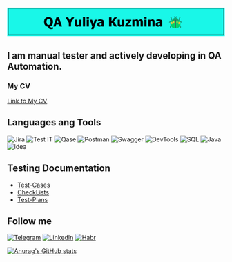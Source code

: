 

[![Header](https://github.com/YuliyaKuzmina/YuliyaKuzmina/blob/main/assets/name3.png)](https://github.com/YuliyaKuzmina)

## I am manual tester and actively developing in QA Automation.   
### My CV  
[Link to My CV](https://drive.google.com/file/d/1Xcyx5fpTcRZn6GpkOggh-P7C12wM_Sia/view?usp=sharing)

## Languages ang Tools  
![Jira](https://img.shields.io/badge/-Jira-434CD9?style=for-the-badge&logo=jira) 
![Test IT](https://img.shields.io/badge/-TestIT-469BE0?style=for-the-badge&logo=TestIT) 
![Qase](https://img.shields.io/badge/-Qase-3F67D4?style=for-the-badge&logo=Qase) 
![Postman](https://img.shields.io/badge/-Postman-0D0D0D?style=for-the-badge&logo=Postman) 
![Swagger](https://img.shields.io/badge/-Swagger-0D0D0D?style=for-the-badge&logo=Swagger) 
![DevTools](https://img.shields.io/badge/-DevTools-090909?style=for-the-badge&logo=googlechrome&logoColor=2674f2)
![SQL](https://img.shields.io/badge/-MySQL-E6E6E6?style=for-the-badge&logo=MySQL) 
![Java](https://img.shields.io/badge/-Java-B8281C?style=for-the-badge&logo=Java)
![Idea](https://img.shields.io/badge/-IntellijIdea-090909?style=for-the-badge&logo=Intellijidea) 

## Testing Documentation  
- [Test-Cases](https://github.com/YuliyaKuzmina/Test-Cases)  
- [CheckLists](https://github.com/YuliyaKuzmina/CheckLists)  
- [Test-Plans](https://github.com/YuliyaKuzmina/Test-Plan)


## Follow me   
[![Telegram](https://img.shields.io/badge/-Telegram-090909?style=for-the-badge&logo=Telegram)](https://t.me/jojikkuzz) 
[![LinkedIn](https://img.shields.io/badge/-Linkedin-090909?style=for-the-badge&logo=Linkedin)](https://www.linkedin.com/in/%D1%8E%D0%BB%D0%B8%D1%8F-%D0%BA%D1%83%D0%B7%D1%8C%D0%BC%D0%B8%D0%BD%D0%B0-1445052a8/) 
[![Habr](https://img.shields.io/badge/-Habr-090909?style=for-the-badge&logo=Habr)](https://career.habr.com/yuliyakuzz)

[![Anurag's GitHub stats](https://github-readme-stats.vercel.app/api?username=YuliyaKuzmina&show_icons=true&theme=tokyonight&hide=contribs,issues)](https://github.com/YuliyaKuzmina/github-readme-stats)
